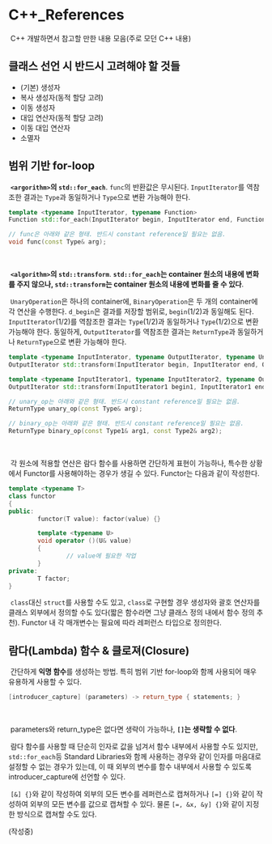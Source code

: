 # C++_References

&nbsp;C++ 개발하면서 참고할 만한 내용 모음(주로 모던 C++ 내용)


## 클래스 선언 시 반드시 고려해야 할 것들

- (기본) 생성자
- 복사 생성자(동적 할당 고려)
- 이동 생성자
- 대입 연산자(동적 할당 고려)
- 이동 대입 연산자
- 소멸자


## 범위 기반 for-loop

&nbsp;**`<argorithm>`의 `std::for_each`**. `func`의 반환값은 무시된다. `InputIterator`를 역참조한 결과는 `Type`과 동일하거나 `Type`으로 변환 가능해야 한다.

```C++
template <typename InputIterator, typename Function>
Function std::for_each(InputIterator begin, InputIterator end, Function func);

// func은 아래와 같은 형태. 반드시 constant reference일 필요는 없음.
void func(const Type& arg);
```
<br>

&nbsp;**`<algorithm>`의 `std::transform`**. **`std::for_each`는 container 원소의 내용에 변화를 주지 않으나, `std::transform`는 container 원소의 내용에 변화를 줄 수 있다**.

&nbsp;`UnaryOperation`은 하나의 container에, `BinaryOperation`은 두 개의 container에 각 연산을 수행한다. `d_begin`은 결과를 저장할 범위로, `begin`(1/2)과 동일해도 된다. `InputIterator`(1/2)를 역참조한 결과는 `Type`(1/2)과 동일하거나 `Type`(1/2)으로 변환 가능해야 한다. 동일하게, `OutputIterator`를 역참조한 결과는 `ReturnType`과 동일하거나 `ReturnType`으로 변환 가능해야 한다.

```C++
template <typename InputInterator, typename OutputIterator, typename UnaryOperation>
OutputIterator std::transform(InputIterator begin, InputIterator end, OutputIterator d_begin, UnaryOperation unary_op);

template <typename InputIterator1, typename InputIterator2, typename OutputIterator, typename BinaryOperation>
OutputIterator std::transform(InputIterator1 begin1, InputIterator1 end1, InputIterator2 begin2, InputIterator2 end2, OutputIterator d_begin, BinaryOperation binary_op);

// unary_op는 아래와 같은 형태. 반드시 constant reference일 필요는 없음.
ReturnType unary_op(const Type& arg);

// binary_op는 아래와 같은 형태. 반드시 constant reference일 필요는 없음.
ReturnType binary_op(const Type1& arg1, const Type2& arg2);
```
<br>

&nbsp;각 원소에 적용할 연산은 람다 함수를 사용하면 간단하게 표현이 가능하나, 특수한 상황에서 Functor를 사용해야하는 경우가 생길 수 있다. Functor는 다음과 같이 작성한다.

```C++
template <typename T>
class functor
{
public:
        functor(T value): factor(value) {}

        template <typename U>
        void operator ()(U& value)
        {
                // value에 필요한 작업
        }
private:
        T factor;
}
```

&nbsp;`class`대신 `struct`를 사용할 수도 있고, `class`로 구현할 경우 생성자와 괄호 연산자를 클래스 외부에서 정의할 수도 있다(짧은 함수라면 그냥 클래스 정의 내에서 함수 정의 추천). Functor 내 각 매개변수는 필요에 따라 레퍼런스 타입으로 정의한다.


## 람다(Lambda) 함수 & 클로져(Closure)

&nbsp;간단하게 **익명 함수**를 생성하는 방법. 특히 범위 기반 for-loop와 함께 사용되어 매우 유용하게 사용할 수 있다.


```C++
[introducer_capture] (parameters) -> return_type { statements; }
```
<br>

&nbsp;parameters와 return_type은 없다면 생략이 가능하나, **`[]`는 생략할 수 없다**.


&nbsp;람다 함수를 사용할 때 단순히 인자로 값을 넘겨서 함수 내부에서 사용할 수도 있지만, `std::for_each`등 Standard Libraries와 함께 사용하는 경우와 같이 인자를 마음대로 설정할 수 없는 경우가 있는데, 이 때 외부의 변수를 함수 내부에서 사용할 수 있도록 introducer_capture에 선언할 수 있다.

&nbsp;`[&] {}`와 같이 작성하여 외부의 모든 변수를 레퍼런스로 캡쳐하거나 `[=] {}`와 같이 작성하여 외부의 모든 변수를 값으로 캡쳐할 수 있다. 물론 `[=, &x, &y] {}`와 같이 지정한 방식으로 캡쳐할 수도 있다.

(작성중)
